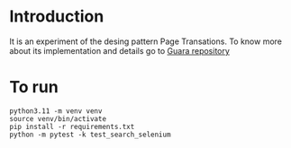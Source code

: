 # Introduction
It is an experiment of the desing pattern Page Transations. To know more about its implementation and details go to [Guara repository](https://github.com/douglasdcm/guara/tree/main)

# To run
```
python3.11 -m venv venv
source venv/bin/activate
pip install -r requirements.txt
python -m pytest -k test_search_selenium
```